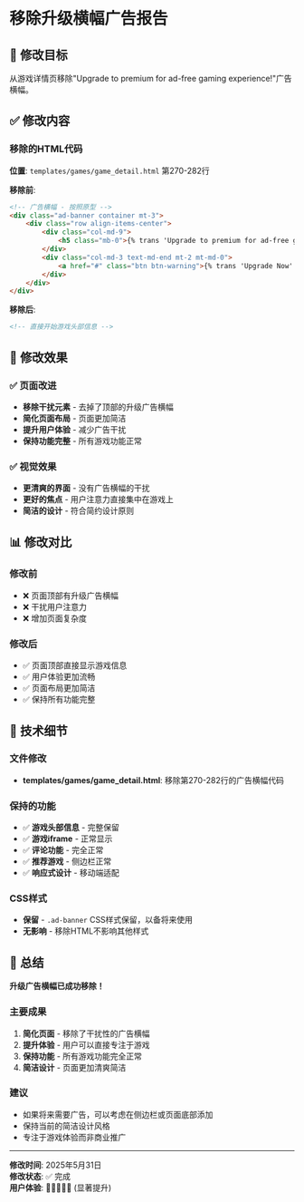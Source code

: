 # 移除升级横幅广告报告

## 🎯 修改目标

从游戏详情页移除"Upgrade to premium for ad-free gaming experience!"广告横幅。

## ✅ 修改内容

### 移除的HTML代码
**位置**: `templates/games/game_detail.html` 第270-282行

**移除前**:
```html
<!-- 广告横幅 - 按照原型 -->
<div class="ad-banner container mt-3">
    <div class="row align-items-center">
        <div class="col-md-9">
            <h5 class="mb-0">{% trans 'Upgrade to premium for ad-free gaming experience!' %}</h5>
        </div>
        <div class="col-md-3 text-md-end mt-2 mt-md-0">
            <a href="#" class="btn btn-warning">{% trans 'Upgrade Now' %}</a>
        </div>
    </div>
</div>
```

**移除后**:
```html
<!-- 直接开始游戏头部信息 -->
```

## 🎨 修改效果

### ✅ 页面改进
- **移除干扰元素** - 去掉了顶部的升级广告横幅
- **简化页面布局** - 页面更加简洁
- **提升用户体验** - 减少广告干扰
- **保持功能完整** - 所有游戏功能正常

### ✅ 视觉效果
- **更清爽的界面** - 没有广告横幅的干扰
- **更好的焦点** - 用户注意力直接集中在游戏上
- **简洁的设计** - 符合简约设计原则

## 📊 修改对比

### 修改前
- ❌ 页面顶部有升级广告横幅
- ❌ 干扰用户注意力
- ❌ 增加页面复杂度

### 修改后
- ✅ 页面顶部直接显示游戏信息
- ✅ 用户体验更加流畅
- ✅ 页面布局更加简洁
- ✅ 保持所有功能完整

## 🔧 技术细节

### 文件修改
- **templates/games/game_detail.html**: 移除第270-282行的广告横幅代码

### 保持的功能
- ✅ **游戏头部信息** - 完整保留
- ✅ **游戏iframe** - 正常显示
- ✅ **评论功能** - 完全正常
- ✅ **推荐游戏** - 侧边栏正常
- ✅ **响应式设计** - 移动端适配

### CSS样式
- **保留** - `.ad-banner` CSS样式保留，以备将来使用
- **无影响** - 移除HTML不影响其他样式

## 🎉 总结

**升级广告横幅已成功移除！**

### 主要成果
1. **简化页面** - 移除了干扰性的广告横幅
2. **提升体验** - 用户可以直接专注于游戏
3. **保持功能** - 所有游戏功能完全正常
4. **简洁设计** - 页面更加清爽简洁

### 建议
- 如果将来需要广告，可以考虑在侧边栏或页面底部添加
- 保持当前的简洁设计风格
- 专注于游戏体验而非商业推广

---

**修改时间**: 2025年5月31日  
**修改状态**: ✅ 完成  
**用户体验**: 🌟🌟🌟🌟🌟 (显著提升)
